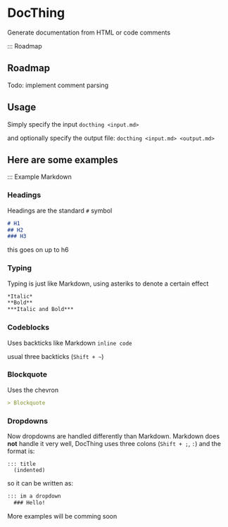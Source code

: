 # DocThing

Generate documentation from HTML or code comments

::: Roadmap
  ## Roadmap

  Todo: implement comment parsing

## Usage
Simply specify the input
`docthing <input.md>`

and optionally specify the output file:
`docthing <input.md> <output.md>`

## Here are some examples

::: Example Markdown
  ### Headings
  Headings are the standard `#` symbol
  ```md
  # H1
  ## H2
  ### H3
  ```
  this goes on up to h6

  ### Typing
  Typing is just like Markdown, using asteriks to denote a certain effect
  ```md
  *Italic*
  **Bold**
  ***Italic and Bold***
  ```

  ### Codeblocks
  Uses backticks like Markdown
  `inline code`

  usual three backticks (`Shift + ~`)

  ### Blockquote
  Uses the chevron
  ```md
  > Blockquote
  ```

  ### Dropdowns
  Now dropdowns are handled differently than Markdown.
  Markdown does **not** handle it very well,
  DocThing uses three colons (`Shift + ;`, `:`) and the format is:
  ```
  ::: title
    (indented)
  ```

  so it can be written as:
  ```md
  ::: im a dropdown
    ### Hello!
  ```

  More examples will be comming soon
